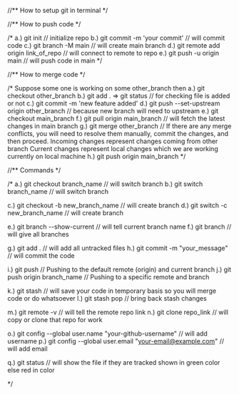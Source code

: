 
//** How to setup git in terminal */

//** How to push code */

/*
a.) git init // initialize repo 
b.) git commit -m 'your commit' // will commit code
c.) git branch -M main // will create main branch 
d.) git remote add origin link_of_repo // will connect to remote to repo
e.) git push -u origin main // will push code in main
*/

//** How to merge code */

/* Suppose some one is working on some other_branch then
a.) git checkout other_branch
b.) git add . => git status // for checking file is added or not
c.) git commit -m 'new feature added'
d.) git push --set-upstream origin other_branch // because new branch will need to upstream
e.) git checkout main_branch
f.) git pull origin main_branch // will fetch the latest changes in main branch
g.) git merge other_branch // If there are any merge conflicts, you will need to resolve them manually, commit the changes, and then proceed.
    Incoming changes represent changes coming from other branch 
    Current changes represent local changes which we are working currently on local machine
h.) git push origin main_branch
*/ 

//** Commands */

/*
a.) git checkout branch_name // will switch branch 
b.) git switch branch_name   // will switch branch 

c.) git checkout -b new_branch_name  // will create branch
d.) git switch -c new_branch_name    // will create branch

e.) git branch --show-current // will tell current branch name
f.) git branch // will give all branches

g.) git add . // will add all untracked files 
h.) git commit -m "your_message"  // will commit the code 

i.) git push // Pushing to the default remote (origin) and current branch
j.) git push origin branch_name // Pushing to a specific remote and branch

k.) git stash // will save your code in temporary basis so you will merge code or do whatsoever
l.) git stash pop // bring back stash changes

m.) git remote -v // will tell the remote repo link
n.) git clone repo_link // will copy or clone that repo for work

o.) git config --global user.name "your-github-username" // will add username
p.) git config --global user.email "your-email@example.com" // will add email

q.) git status // will show the file if they are tracked shown in green color else red in color

*/